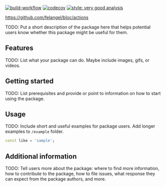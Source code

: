 
[![build-workflow](https://github.com/ehabsalah/story_introduction/actions/workflows/build.yaml/badge.svg)](https://github.com/ehabsalah/story_introduction/actions)
[![codecov](https://codecov.io/gh/ehabsalah/story_introduction/branch/main/graph/badge.svg?token=M4M6UNCSRZ)](https://codecov.io/gh/ehabsalah/story_introduction)
[![style: very good analysis](https://img.shields.io/badge/style-very_good_analysis-B22C89.svg)](https://pub.dev/packages/very_good_analysis)


https://github.com/felangel/bloc/actions
<!-- 
This README describes the package. If you publish this package to pub.dev,
this README's contents appear on the landing page for your package.

For information about how to write a good package README, see the guide for
[writing package pages](https://dart.dev/guides/libraries/writing-package-pages). 

For general information about developing packages, see the Dart guide for
[creating packages](https://dart.dev/guides/libraries/create-library-packages)
and the Flutter guide for
[developing packages and plugins](https://flutter.dev/developing-packages). 
-->

TODO: Put a short description of the package here that helps potential users
know whether this package might be useful for them.

## Features

TODO: List what your package can do. Maybe include images, gifs, or videos.

## Getting started

TODO: List prerequisites and provide or point to information on how to
start using the package.

## Usage

TODO: Include short and useful examples for package users. Add longer examples
to `/example` folder. 

```dart
const like = 'sample';
```

## Additional information

TODO: Tell users more about the package: where to find more information, how to 
contribute to the package, how to file issues, what response they can expect 
from the package authors, and more.
